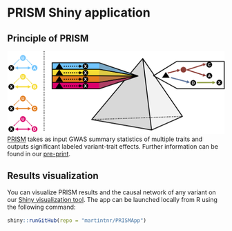 
<!-- README.md is generated from README.Rmd. Please edit that file -->

# PRISM Shiny application

<!-- badges: start -->
<!-- badges: end -->

## Principle of PRISM

![PRISM](Github_Fig.png) [PRISM](https://github.com/martintnr/PRISM)
takes as input GWAS summary statistics of multiple traits and outputs
significant labeled variant-trait effects. Further information can be
found in our [pre-print](https://doi.org/10.1101/2024.06.01.24308193).

## Results visualization

You can visualize PRISM results and the causal network of any variant on
our [Shiny visualization tool](https://verbam01.shinyapps.io/PRISM/).
The app can be launched locally from R using the following command:

``` r
shiny::runGitHub(repo = "martintnr/PRISMApp")
```
